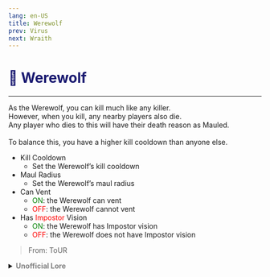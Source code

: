 ```yaml
---
lang: en-US
title: Werewolf
prev: Virus
next: Wraith
---
```


# <font color="#191970">🐺 <b>Werewolf</b></font> <Badge text="Killing" type="tip" vertical="middle"/>
---

As the Werewolf, you can kill much like any killer.<br>
However, when you kill, any nearby players also die.<br>
Any player who dies to this will have their death reason as Mauled.<br><br>
To balance this, you have a higher kill cooldown than anyone else.
* Kill Cooldown
  * Set the Werewolf’s kill cooldown
* Maul Radius
  * Set the Werewolf’s maul radius
* Can Vent
  * <font color=green>ON</font>: the Werewolf can vent
  * <font color=red>OFF</font>: the Werewolf cannot vent
* Has <font color=red>Impostor</font> Vision
  * <font color=green>ON</font>: the Werewolf has Impostor vision
  * <font color=red>OFF</font>: the Werewolf does not have Impostor vision

> From: ToUR

<details>
<summary><b><font color=gray>Unofficial Lore</font></b></summary>

Placeholder: This role is a ROLE OH EM GOSH
> Submitted by: Member
</details>